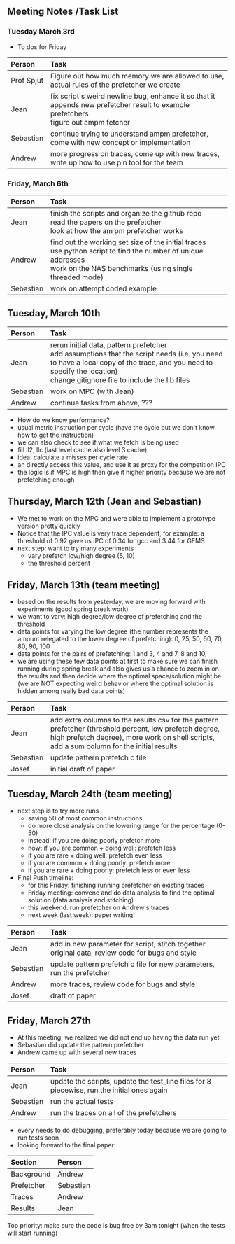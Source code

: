 ## Meeting Notes /Task List 

### Tuesday March 3rd

* To dos for Friday 

| Person | Task |
|:-------|:-----|
| Prof Spjut | Figure out how much memory we are allowed to use, actual rules of the prefetcher we create |
| Jean | fix script's weird newline bug, enhance it so that it appends new prefetcher result to example prefetchers <br> figure out ampm fetcher|
| Sebastian | continue trying to understand ampm prefetcher, come with new concept or implementation |
|  Andrew | more progress on traces, come up with new traces, write up how to use pin tool for the team |


### Friday, March 6th 
| Person | Task |
|:-------|:-----|
| Jean | finish the scripts and organize the github repo <br> read the papers on the prefetcher <br> look at how the am pm prefetcher works |
| Andrew | find out the working set size of the initial traces <br> use python script to find the number of unique addresses <br> work on the NAS benchmarks (using single threaded mode) |
|  Sebastian | work on attempt coded example |


## Tuesday, March 10th
| Person | Task |
|:-------|:-----|
| Jean | rerun initial data, pattern prefetcher <br> add assumptions that the script needs (i.e. you need to have a local copy of the trace, and you need to specify the location) <br> change gitignore file to include the lib files  |
|  Sebastian | work on MPC (with Jean) |
| Andrew | continue tasks from above, ??? |

* How do we know performance? 
* usual metric instruction per cycle (have the cycle but we don't know how to get the instruction) 
* we can also check to see if what we fetch is being used
* fill ll2, llc (last level cache also level 3 cache)
* idea: calculate a misses per cycle rate
* an directly access this value, and use it as proxy for the competition IPC
* the logic is if MPC is high then give it higher priority because we are not prefetching enough 

<!--can check MSHR (where to put the line) 
hit under miss 
optimization for cache
how many misses you can have at a time-->


## Thursday, March 12th (Jean and Sebastian)

* We met to work on the MPC and were able to implement a prototype version pretty quickly
* Notice that the IPC value is very trace dependent, for example: a threshold of 0.92 gave us IPC of 0.34 for gcc and 3.44 for GEMS
* next step: want to try many experiments
	* vary prefetch low/high degree (5, 10)
	* the threshold percent
<!--translates to misses per cycle 0.92 in gcc case
-->

## Friday, March 13th (team meeting)
* based on the results from yesterday, we are moving forward with experiments (good spring break work)
* we want to vary: high degree/low degree of prefetching and the threshold
* data points for varying the low degree (the number represents the amount relegated to the lower degree of prefetching): 0, 25, 50, 60, 70, 80, 90, 100
* data points for the pairs of prefetching: 1 and 3, 4 and 7, 8 and 10,
* we are using these few data points at first to make sure we can finish running during spring break and also gives us a chance to zoom in on the results and then decide where the optimal space/solution might be (we are NOT expecting weird behavior where the optimal solution is hidden among really bad data points)

| Person | Task |
|:-------|:-----|
| Jean | add extra columns to the results csv for the pattern prefetcher (threshold percent, low prefetch degree, high prefetch degree),  more work on shell scripts, add a sum column for the initial results |
|  Sebastian | update pattern prefetch c file  |
| Josef | initial draft of paper |

## Tuesday, March 24th (team meeting)

* next step is to try more runs
	* saving 50 of  most common instructions 
	* do more close analysis on the lowering range for the percentage (0-50)
	* instead: if you are doing poorly prefetch more
	* now: if you are common + doing well: prefetch less
	* if you are rare + doing well: prefetch even less
	* if you are common + doing poorly: prefetch more 
	* if you are rare + doing poorly: prefetch less or even less 
* Final Push timeline: 
	*  for this Friday: finishing running prefetcher on existing traces
	* Friday meeting: convene and do data analysis to find the optimal solution (data analysis and stitching)
	* this weekend: run prefetcher on Andrew's traces
	* next week (last week): paper writing! 


| Person | Task |
|:-------|:-----|
| Jean | add in new parameter for script, stitch together original data, review code for bugs and style   |
|  Sebastian | update pattern prefetch c file for new parameters, run the prefetcher   |
| Andrew | more traces, review code for bugs and style| 
| Josef | draft of paper |



## Friday, March 27th

* At this meeting, we realized we did not end up having the data run yet
* Sebastian did update the pattern prefetcher
* Andrew came up with several new traces

| Person | Task |
|:-------|:-----|
| Jean | update the scripts, update the test_line files for 8 piecewise, run the initial ones again |
|  Sebastian | run the actual tests  |
| Andrew | run the traces on all of the prefetchers|

* every needs to do debugging, preferably today because we are going to run tests soon
* looking forward to the final paper: 

| Section | Person |
|:--------| :-------|
| Background | Andrew |
| Prefetcher | Sebastian |
| Traces | Andrew |
| Results | Jean | 


Top priority: make sure the code is bug free by 3am tonight (when the tests will start running)

